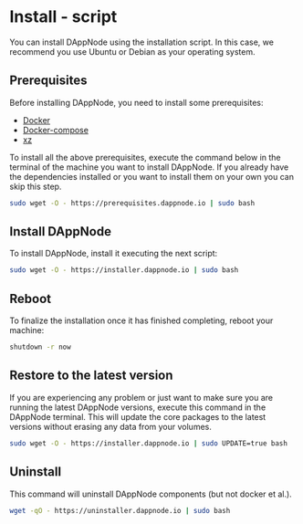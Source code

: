 # Install - script

You can install DAppNode using the installation script. In this case, we recommend you use Ubuntu or Debian as your operating system.

## Prerequisites

Before installing DAppNode, you need to install some prerequisites:

- [Docker](https://docs.docker.com/install/)
- [Docker-compose](https://docs.docker.com/compose/install/)
- [xz](https://tukaani.org/xz/)

To install all the above prerequisites, execute the command below in the terminal of the machine you want to install DAppNode. If you already have the dependencies installed or you want to install them on your own you can skip this step.

```bash
sudo wget -O - https://prerequisites.dappnode.io | sudo bash
```

## Install DAppNode

To install DAppNode, install it executing the next script:

```bash
sudo wget -O - https://installer.dappnode.io | sudo bash
```

## Reboot

To finalize the installation once it has finished completing, reboot your machine:

```bash
shutdown -r now
```

## Restore to the latest version

If you are experiencing any problem or just want to make sure you are running the latest DAppNode versions, execute this command in the DAppNode terminal. This will update the core packages to the latest versions without erasing any data from your volumes.

```bash
sudo wget -O - https://installer.dappnode.io | sudo UPDATE=true bash
```

## Uninstall

This command will uninstall DAppNode components (but not docker et al.).

```bash
wget -qO - https://uninstaller.dappnode.io | sudo bash
```
